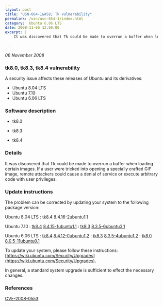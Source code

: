 ```yaml
---
layout: post
title: "USN-664-1&#58; Tk vulnerability"
permalink: /usn/usn-664-1/index.html
category:  Ubuntu 6.06 LTS
date: 2008-11-06 12:00:00
excerpt: |
    It was discovered that Tk could be made to overrun a buffer when loading certain images. If a user were tricked into opening a specially crafted GIF image, remote attackers could cause a denial of service or execute arbitrary code with user privileges. 
    
--- 
```

 
 

*06 November 2008*

### tk8.0, tk8.3, tk8.4 vulnerability

A security issue affects these releases of Ubuntu and its derivatives:

* Ubuntu 8.04 LTS
* Ubuntu 7.10
* Ubuntu 6.06 LTS

### Software description

* tk8.0 

* tk8.3 

* tk8.4 

### Details

It was discovered that Tk could be made to overrun a buffer when loading certain images. If a user were tricked into opening a specially crafted GIF image, remote attackers could cause a denial of service or execute arbitrary code with user privileges. 

### Update instructions

The problem can be corrected by updating your system to the following package version:

Ubuntu 8.04 LTS
 : [tk8.4](https://launchpad.net/ubuntu/+source/tk8.4) <span> [8.4.16-2ubuntu1.1](https://launchpad.net/ubuntu/+source/tk8.4/8.4.16-2ubuntu1.1) </span> 

Ubuntu 7.10
 : [tk8.4](https://launchpad.net/ubuntu/+source/tk8.4) <span> [8.4.15-1ubuntu1.1](https://launchpad.net/ubuntu/+source/tk8.4/8.4.15-1ubuntu1.1) </span> 
 : [tk8.3](https://launchpad.net/ubuntu/+source/tk8.3) <span> [8.3.5-6ubuntu3.1](https://launchpad.net/ubuntu/+source/tk8.3/8.3.5-6ubuntu3.1) </span> 

Ubuntu 6.06 LTS
 : [tk8.4](https://launchpad.net/ubuntu/+source/tk8.4) <span> [8.4.12-0ubuntu1.2](https://launchpad.net/ubuntu/+source/tk8.4/8.4.12-0ubuntu1.2) </span> 
 : [tk8.3](https://launchpad.net/ubuntu/+source/tk8.3) <span> [8.3.5-4ubuntu1.2](https://launchpad.net/ubuntu/+source/tk8.3/8.3.5-4ubuntu1.2) </span> 
 : [tk8.0](https://launchpad.net/ubuntu/+source/tk8.0) <span> [8.0.5-11ubuntu0.1](https://launchpad.net/ubuntu/+source/tk8.0/8.0.5-11ubuntu0.1) </span> 

To update your system, please follow these instructions: [https://wiki.ubuntu.com/Security/Upgrades](https://wiki.ubuntu.com/Security/Upgrades).

In general, a standard system upgrade is sufficient to effect the necessary changes. 

### References

 
 [CVE-2008-0553](http://people.ubuntu.com/~ubuntu-security/cve/CVE-2008-0553)
 

